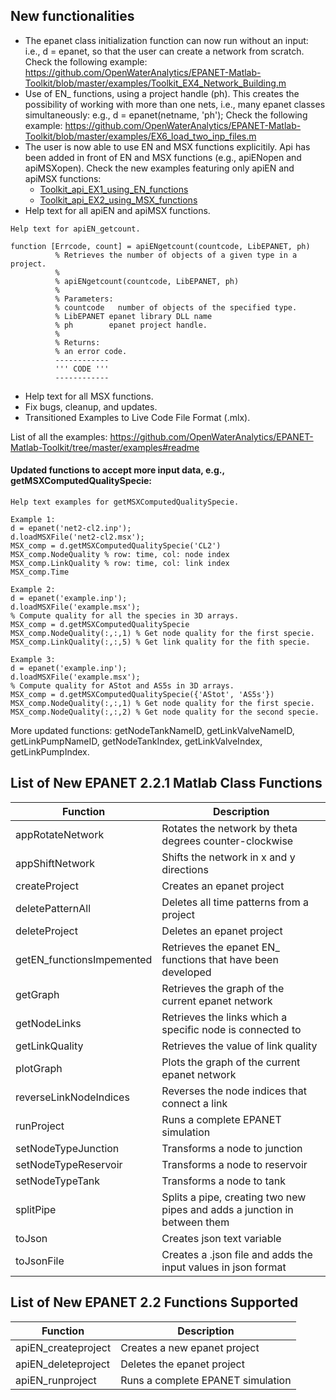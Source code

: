 ## New functionalities
* The epanet class initialization function can now run without an input:
  i.e., d = epanet, so that the user can create a network from scratch. Check the following example: https://github.com/OpenWaterAnalytics/EPANET-Matlab-Toolkit/blob/master/examples/Toolkit_EX4_Network_Building.m
* Use of EN_ functions, using a project handle (ph). This creates the possibility 
  of working with more than one nets, i.e., many epanet classes simultaneously: e.g., d = epanet(netname, 'ph');
  Check the following example: https://github.com/OpenWaterAnalytics/EPANET-Matlab-Toolkit/blob/master/examples/EX6_load_two_inp_files.m  
* The user is now able to use EN and MSX functions explicitily. Api has been added in front of EN and MSX functions (e.g., apiENopen and apiMSΧopen). Check the new examples featuring only apiEN and apiMSX functions:
  * [Toolkit_api_EX1_using_EN_functions](https://github.com/OpenWaterAnalytics/EPANET-Matlab-Toolkit/blob/dev/examples/Toolkit_api_EX1_using_EN_functions.m)
  * [Toolkit_api_EX2_using_MSX_functions](https://github.com/OpenWaterAnalytics/EPANET-Matlab-Toolkit/blob/dev/examples/Toolkit_api_EX2_using_MSX_functions.m)
* Help text for all apiEN and apiMSX functions.
```
Help text for apiEN_getcount.

function [Errcode, count] = apiENgetcount(countcode, LibEPANET, ph)
          % Retrieves the number of objects of a given type in a project.
          %
          % apiENgetcount(countcode, LibEPANET, ph)
          %
          % Parameters:
          % countcode	number of objects of the specified type.
          % LibEPANET epanet library DLL name
          % ph        epanet project handle.
          %
          % Returns:
          % an error code.
          ------------
          ''' CODE '''
          ------------

```
* Help text for all MSX functions. 
* Fix bugs, cleanup, and updates.
* Transitioned Examples to Live Code File Format (.mlx). 

List of all the examples: https://github.com/OpenWaterAnalytics/EPANET-Matlab-Toolkit/tree/master/examples#readme


####  Updated functions to accept more input data, e.g.,               getMSXComputedQualitySpecie:
```
Help text examples for getMSXComputedQualitySpecie. 

Example 1:    
d = epanet('net2-cl2.inp');
d.loadMSXFile('net2-cl2.msx');
MSX_comp = d.getMSXComputedQualitySpecie('CL2')
MSX_comp.NodeQuality % row: time, col: node index
MSX_comp.LinkQuality % row: time, col: link index
MSX_comp.Time

Example 2:
d = epanet('example.inp');            
d.loadMSXFile('example.msx');
% Compute quality for all the species in 3D arrays.
MSX_comp = d.getMSXComputedQualitySpecie            
MSX_comp.NodeQuality(:,:,1) % Get node quality for the first specie.
MSX_comp.LinkQuality(:,:,5) % Get link quality for the fith specie.

Example 3:
d = epanet('example.inp');            
d.loadMSXFile('example.msx');
% Compute quality for AStot and AS5s in 3D arrays.
MSX_comp = d.getMSXComputedQualitySpecie({'AStot', 'AS5s'}) 
MSX_comp.NodeQuality(:,:,1) % Get node quality for the first specie.
MSX_comp.NodeQuality(:,:,2) % Get node quality for the second specie.
```


More updated functions: getNodeTankNameID, getLinkValveNameID, getLinkPumpNameID, getNodeTankIndex, getLinkValveIndex, getLinkPumpIndex.



## List of New EPANET 2.2.1 Matlab Class Functions
|Function|Description|
|---------|---------|
|appRotateNetwork|Rotates the network by theta degrees counter-clockwise|
|appShiftNetwork|Shifts the network in x and y directions|
|createProject|Creates an epanet project|
|deletePatternAll|Deletes all time patterns from a project|
|deleteProject|Deletes an epanet project|
|getEN_functionsImpemented|Retrieves the epanet EN_ functions that have been developed|
|getGraph|Retrieves the graph of the current epanet network|
|getNodeLinks|Retrieves the links which a specific node is connected to|
|getLinkQuality|Retrieves the value of link quality|
|plotGraph|Plots the graph of the current epanet network|
|reverseLinkNodeIndices|Reverses the node indices that connect a link|
|runProject|Runs a complete EPANET simulation|
|setNodeTypeJunction|Transforms a node to junction|
|setNodeTypeReservoir|Transforms a node to reservoir|
|setNodeTypeTank|Transforms a node to tank|
|splitPipe|Splits a pipe, creating two new pipes and adds a junction in between them|
|toJson|Creates json text variable|
|toJsonFile|Creates a .json file and adds the input values in json format|

## List of New EPANET 2.2 Functions Supported
|Function|Description|
|---------|---------|
|apiEN_createproject|Creates a new epanet project|
|apiEN_deleteproject|Deletes the epanet project|
|apiEN_runproject|Runs a complete EPANET simulation|
